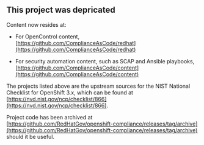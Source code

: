 ## This project was depricated

Content now resides at:

- For OpenControl content, [https://github.com/ComplianceAsCode/redhat](https://github.com/ComplianceAsCode/redhat)

- For security automation content, such as SCAP and Ansible playbooks, [https://github.com/ComplianceAsCode/content](https://github.com/ComplianceAsCode/content)

The projects listed above are the upstream sources for the NIST National Checklist for OpenShift 3.x, which can be found at [https://nvd.nist.gov/ncp/checklist/866](https://nvd.nist.gov/ncp/checklist/866).

Project code has been archived at [https://github.com/RedHatGov/openshift-compliance/releases/tag/archive](https://github.com/RedHatGov/openshift-compliance/releases/tag/archive) should it be useful.
